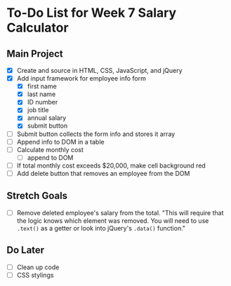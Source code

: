 # To-Do List for Week 7 Salary Calculator

## Main Project

- [x] Create and source in HTML, CSS, JavaScript, and jQuery
- [x] Add input framework for employee info form
  - [x] first name
  - [x] last name
  - [x] ID number
  - [x] job title
  - [x] annual salary
  - [x] submit button
- [ ] Submit button collects the form info and stores it array
- [ ] Append info to DOM in a table
- [ ] Calculate monthly cost
  - [ ] append to DOM
- [ ] If total monthly cost exceeds $20,000, make cell background red
- [ ] Add delete button that removes an employee from the DOM

## Stretch Goals

- [ ] Remove deleted employee's salary from the total. "This will require that the logic knows which element was removed. You will need to use `.text()` as a getter or look into jQuery's `.data()` function."

## Do Later

- [ ] Clean up code
- [ ] CSS stylings
